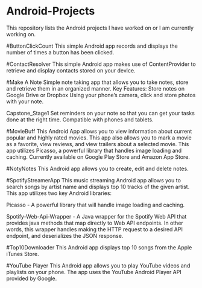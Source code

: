 # Android-Projects
This repository lists the Android projects I have worked on or I am currently working on.

#ButtonClickCount
This simple Android app records and displays the number of times a button has been clicked.

#ContactResolver
This simple Android app makes use of ContentProvider to retrieve and display contacts stored on your device.

#Make A Note
Simple note taking app that allows you to take notes, store and retrieve them in an organized
manner.
Key Features:
 Store notes on Google Drive or Dropbox
 Using your phone’s camera, click and store photos with your note.

Capstone_Stage1
 Set reminders on your note so that you can get your tasks done at the right time.
 Compatible with phones and tablets.

#MovieBuff
This Android App allows you to view information about current popular and highly rated movies. This app also allows you to mark a movie as a favorite, view reviews, and view trailers about a selected movie. This app utilizes Picasso, a powerful library that handles image loading and caching. Currently available on Google Play Store and Amazon App Store.

#NotyNotes
This Android app allows you to create, edit and delete notes.

#SpotifyStreamerApp
This music streaming Android app allows you to search songs by artist name and displays top 10 tracks of the given artist. This app utilizes two key Android libraries:

Picasso - A powerful library that will handle image loading and caching.

Spotify-Web-Api-Wrapper - A Java wrapper for the Spotify Web API that provides java methods that map directly to Web API endpoints. In other words, this wrapper handles making the HTTP request to a desired API endpoint, and deserializes the JSON response.

#Top10Downloader
This Android app displays top 10 songs from the Apple iTunes Store.

#YouTube Player
This Android app allows you to play YouTube videos and playlists on your phone. The app uses the YouTube Android Player API provided by Google.




